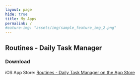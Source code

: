 ```yaml
---
layout: page
hide: true
title: My Apps
permalink: /
#eature-img: "assets/img/sample_feature_img_2.png"
---
```


## Routines - Daily Task Manager
### Download
iOS App Store: [‎Routines - Daily Task Manager on the App Store](https://itunes.apple.com/us/app/routines-daily-task-manager/id1440566972?mt=8)

